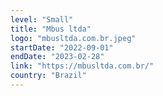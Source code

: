 ```yaml
---
level: "Small"
title: "Mbus ltda"
logo: "mbusltda.com.br.jpeg"
startDate: "2022-09-01"
endDate: "2023-02-28"
link: "https://mbusltda.com.br/"
country: "Brazil"
---
```

